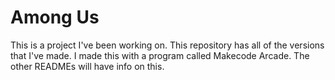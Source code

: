 # Among Us
This is a project I've been working on. This repository has all of the versions that I've made.
I made this with a program called Makecode Arcade. The other READMEs will have info on this.
